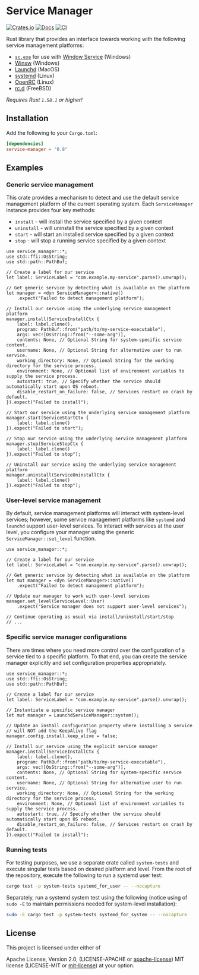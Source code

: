 # Service Manager

[![Crates.io][crates_img]][crates_lnk]
[![Docs][docs_img]][docs_lnk]
[![CI][ci_img]][ci_lnk]

[ci_img]: https://github.com/chipsenkbeil/service-manager-rs/actions/workflows/ci.yml/badge.svg
[ci_lnk]: https://github.com/chipsenkbeil/service-manager-rs/actions/workflows/ci.yml

[crates_img]: https://img.shields.io/crates/v/service-manager.svg
[crates_lnk]: https://crates.io/crates/service-manager

[docs_img]: https://docs.rs/service-manager/badge.svg
[docs_lnk]: https://docs.rs/service-manager

Rust library that provides an interface towards working with the
following service management platforms:

* [`sc.exe`](https://docs.microsoft.com/en-us/previous-versions/windows/it-pro/windows-server-2012-r2-and-2012/cc754599(v=ws.11)) for use with [Window Service](https://en.wikipedia.org/wiki/Windows_service) (Windows)
* [Winsw](https://github.com/winsw/winsw) (Windows)
* [Launchd](https://en.wikipedia.org/wiki/Launchd) (MacOS)
* [systemd](https://en.wikipedia.org/wiki/Systemd) (Linux)
* [OpenRC](https://en.wikipedia.org/wiki/OpenRC) (Linux)
* [rc.d](https://en.wikipedia.org/wiki/Init#Research_Unix-style/BSD-style) (FreeBSD)

_Requires Rust `1.58.1` or higher!_

## Installation

Add the following to your `Cargo.toml`:

```toml
[dependencies]
service-manager = "0.8"
```

## Examples

### Generic service management

This crate provides a mechanism to detect and use the default service
management platform of the current operating system. Each `ServiceManager`
instance provides four key methods:

* `install` - will install the service specified by a given context
* `uninstall` - will uninstall the service specified by a given context
* `start` - will start an installed service specified by a given context
* `stop` - will stop a running service specified by a given context

```rust,no_run
use service_manager::*;
use std::ffi::OsString;
use std::path::PathBuf;

// Create a label for our service
let label: ServiceLabel = "com.example.my-service".parse().unwrap();

// Get generic service by detecting what is available on the platform
let manager = <dyn ServiceManager>::native()
    .expect("Failed to detect management platform");

// Install our service using the underlying service management platform
manager.install(ServiceInstallCtx {
    label: label.clone(),
    program: PathBuf::from("path/to/my-service-executable"),
    args: vec![OsString::from("--some-arg")],
    contents: None, // Optional String for system-specific service content.
    username: None, // Optional String for alternative user to run service.
    working_directory: None, // Optional String for the working directory for the service process.
    environment: None, // Optional list of environment variables to supply the service process.
    autostart: true, // Specify whether the service should automatically start upon OS reboot.
    disable_restart_on_failure: false, // Services restart on crash by default.
}).expect("Failed to install");

// Start our service using the underlying service management platform
manager.start(ServiceStartCtx {
    label: label.clone()
}).expect("Failed to start");

// Stop our service using the underlying service management platform
manager.stop(ServiceStopCtx {
    label: label.clone()
}).expect("Failed to stop");

// Uninstall our service using the underlying service management platform
manager.uninstall(ServiceUninstallCtx {
    label: label.clone()
}).expect("Failed to stop");
```

### User-level service management

By default, service management platforms will interact with system-level
services; however, some service management platforms like `systemd` and
`launchd` support user-level services. To interact with services at the
user level, you configure your manager using the generic
`ServiceManager::set_level` function.

```rust,no_run
use service_manager::*;

// Create a label for our service
let label: ServiceLabel = "com.example.my-service".parse().unwrap();

// Get generic service by detecting what is available on the platform
let mut manager = <dyn ServiceManager>::native()
    .expect("Failed to detect management platform");

// Update our manager to work with user-level services
manager.set_level(ServiceLevel::User)
    .expect("Service manager does not support user-level services");

// Continue operating as usual via install/uninstall/start/stop
// ...
```

### Specific service manager configurations

There are times where you need more control over the configuration of a
service tied to a specific platform. To that end, you can create the service
manager explicitly and set configuration properties appropriately.

```rust,no_run
use service_manager::*;
use std::ffi::OsString;
use std::path::PathBuf;

// Create a label for our service
let label: ServiceLabel = "com.example.my-service".parse().unwrap();

// Instantiate a specific service manager
let mut manager = LaunchdServiceManager::system();

// Update an install configuration property where installing a service
// will NOT add the KeepAlive flag
manager.config.install.keep_alive = false;

// Install our service using the explicit service manager
manager.install(ServiceInstallCtx {
    label: label.clone(),
    program: PathBuf::from("path/to/my-service-executable"),
    args: vec![OsString::from("--some-arg")],
    contents: None, // Optional String for system-specific service content.
    username: None, // Optional String for alternative user to run service.
    working_directory: None, // Optional String for the working directory for the service process.
    environment: None, // Optional list of environment variables to supply the service process.
    autostart: true, // Specify whether the service should automatically start upon OS reboot.
    disable_restart_on_failure: false, // Services restart on crash by default.
}).expect("Failed to install");
```

### Running tests

For testing purposes, we use a separate crate called `system-tests` and
execute singular tests based on desired platform and level. From the root of
the repository, execute the following to run a systemd user test:

```bash
cargo test -p system-tests systemd_for_user -- --nocapture
```

Separately, run a systemd system test using the following (notice using of
`sudo -E` to maintain permissions needed for system-level installation):

```bash
sudo -E cargo test -p system-tests systemd_for_system -- --nocapture
```

## License

This project is licensed under either of

Apache License, Version 2.0, (LICENSE-APACHE or
[apache-license][apache-license]) MIT license (LICENSE-MIT or
[mit-license][mit-license]) at your option.

[apache-license]: http://www.apache.org/licenses/LICENSE-2.0
[mit-license]: http://opensource.org/licenses/MIT
